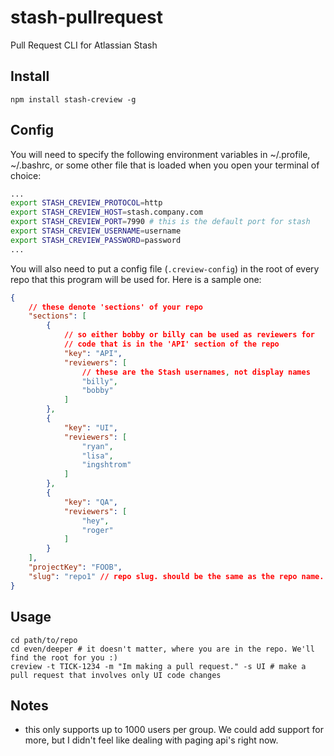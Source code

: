 # stash-pullrequest
Pull Request CLI for Atlassian Stash

## Install
```
npm install stash-creview -g
```

## Config
You will need to specify the following environment variables in ~/.profile, ~/.bashrc, or some other file that is loaded when you open your terminal of choice:
``` bash
...
export STASH_CREVIEW_PROTOCOL=http
export STASH_CREVIEW_HOST=stash.company.com
export STASH_CREVIEW_PORT=7990 # this is the default port for stash
export STASH_CREVIEW_USERNAME=username
export STASH_CREVIEW_PASSWORD=password
...
```
You will also need to put a config file (`.creview-config`) in the root of every repo that this program will be used for.  Here is a sample one:
``` json
{
    // these denote 'sections' of your repo
    "sections": [
        {
            // so either bobby or billy can be used as reviewers for 
            // code that is in the 'API' section of the repo
            "key": "API",
            "reviewers": [
                // these are the Stash usernames, not display names
                "billy",
                "bobby"
            ]
        },
        {
            "key": "UI",
            "reviewers": [
                "ryan",
                "lisa",
                "ingshtrom"
            ]
        },
        {
            "key": "QA",
            "reviewers": [
                "hey",
                "roger"
            ]
        }
    ],
    "projectKey": "FOOB",
    "slug": "repo1" // repo slug. should be the same as the repo name.
}
```

## Usage
```
cd path/to/repo
cd even/deeper # it doesn't matter, where you are in the repo. We'll find the root for you :)
creview -t TICK-1234 -m "Im making a pull request." -s UI # make a pull request that involves only UI code changes
```

## Notes
- this only supports up to 1000 users per group. We could add support for more, but I didn't feel like dealing with paging api's right now.